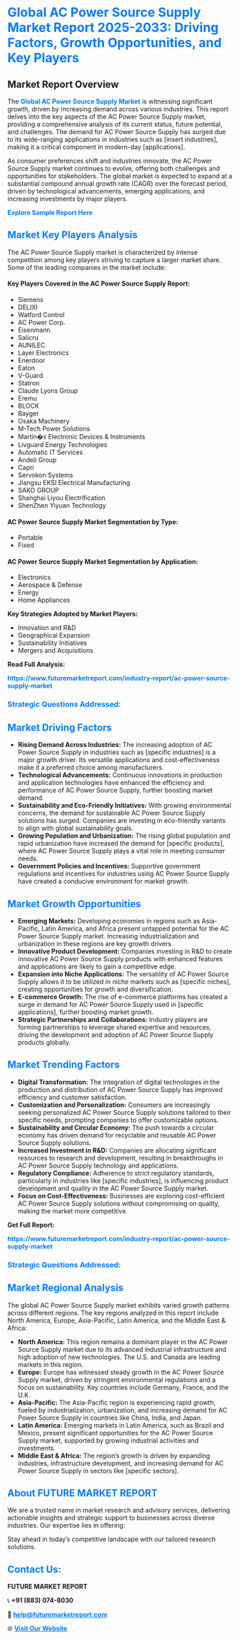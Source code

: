 <h1 style="color: #007BFF;">Global AC Power Source Supply Market Report 2025-2033: Driving Factors, Growth Opportunities, and Key Players</h1>

<section id="overview">
<h2>Market Report Overview</h2>
<p>The <a href="https://www.futuremarketreport.com/industry-report/ac-power-source-supply-market" style="color: #007BFF; text-decoration: none;"><strong>Global AC Power Source Supply Market</strong></a> is witnessing significant growth, driven by increasing demand across various industries. This report delves into the key aspects of the AC Power Source Supply market, providing a comprehensive analysis of its current status, future potential, and challenges. The demand for AC Power Source Supply has surged due to its wide-ranging applications in industries such as [insert industries], making it a critical component in modern-day [applications].</p>
<p>As consumer preferences shift and industries innovate, the AC Power Source Supply market continues to evolve, offering both challenges and opportunities for stakeholders. The global market is expected to expand at a substantial compound annual growth rate (CAGR) over the forecast period, driven by technological advancements, emerging applications, and increasing investments by major players.</p>
</section>

<section id="overview">
<p><a href="https://www.futuremarketreport.com/request-sample/reportId=84665" style="color: #007BFF; text-decoration: none;"><strong>Explore Sample Report Here</strong></a></p>
</section>

<section id="key-players">
<h2 style="color: #007BFF;">Market Key Players Analysis</h2>
<p>The AC Power Source Supply market is characterized by intense competition among key players striving to capture a larger market share. Some of the leading companies in the market include:</p>
<h4>Key Players Covered in the AC Power Source Supply Report:</h4>
<ul><li>Siemens</li><li>DELIXI</li><li>Watford Control</li><li>AC Power Corp.</li><li>Eisenmann</li><li>Salicru</li><li>AUNILEC</li><li>Layer Electronics</li><li>Enerdoor</li><li>Eaton</li><li>V-Guard</li><li>Statron</li><li>Claude Lyons Group</li><li>Eremu</li><li>BLOCK</li><li>Bayger</li><li>Osaka Machinery</li><li>M-Tech Power Solutions</li><li>Martin�s Electronic Devices &amp; Instruments</li><li>Livguard Energy Technologies</li><li>Automatic IT Services</li><li>Andeli Group</li><li>Capri</li><li>Servokon Systems</li><li>Jiangsu EKSI Electrical Manufacturing</li><li>SAKO GROUP</li><li>Shanghai Liyou Electrification</li><li>ShenZhen Yiyuan Technology</li></ul>
<h4>AC Power Source Supply Market Segmentation by Type:</h4>
<ul><li>Portable</li><li>Fixed</li></ul>

<h4>AC Power Source Supply Market Segmentation by Application:</h4>
<ul><li>Electronics</li><li>Aerospace &amp; Defense</li><li>Energy</li><li>Home Appliances</li></ul>
<p><strong>Key Strategies Adopted by Market Players:</strong></p>
<ul>
<li>Innovation and R&D</li>
<li>Geographical Expansion</li>
<li>Sustainability Initiatives</li>
<li>Mergers and Acquisitions</li>
</ul>
</section>

<section>
<p><strong>Read Full Analysis: </strong></p><a href="https://www.futuremarketreport.com/industry-report/ac-power-source-supply-market" style="color: #007BFF; text-decoration: none;"><strong>https://www.futuremarketreport.com/industry-report/ac-power-source-supply-market</strong></a>
<h3 style="color: #007BFF;">Strategic Questions Addressed:</h3>
</section>

<section id="driving-factors">
<h2 style="color: #007BFF;">Market Driving Factors</h2>
<ul>
<li><strong>Rising Demand Across Industries:</strong> The increasing adoption of AC Power Source Supply in industries such as [specific industries] is a major growth driver. Its versatile applications and cost-effectiveness make it a preferred choice among manufacturers.</li>
<li><strong>Technological Advancements:</strong> Continuous innovations in production and application technologies have enhanced the efficiency and performance of AC Power Source Supply, further boosting market demand.</li>
<li><strong>Sustainability and Eco-Friendly Initiatives:</strong> With growing environmental concerns, the demand for sustainable AC Power Source Supply solutions has surged. Companies are investing in eco-friendly variants to align with global sustainability goals.</li>
<li><strong>Growing Population and Urbanization:</strong> The rising global population and rapid urbanization have increased the demand for [specific products], where AC Power Source Supply plays a vital role in meeting consumer needs.</li>
<li><strong>Government Policies and Incentives:</strong> Supportive government regulations and incentives for industries using AC Power Source Supply have created a conducive environment for market growth.</li>
</ul>
</section>

<section id="growth-opportunities">
<h2 style="color: #007BFF;">Market Growth Opportunities</h2>
<ul>
<li><strong>Emerging Markets:</strong> Developing economies in regions such as Asia-Pacific, Latin America, and Africa present untapped potential for the AC Power Source Supply market. Increasing industrialization and urbanization in these regions are key growth drivers.</li>
<li><strong>Innovative Product Development:</strong> Companies investing in R&D to create innovative AC Power Source Supply products with enhanced features and applications are likely to gain a competitive edge.</li>
<li><strong>Expansion into Niche Applications:</strong> The versatility of AC Power Source Supply allows it to be utilized in niche markets such as [specific niches], creating opportunities for growth and diversification.</li>
<li><strong>E-commerce Growth:</strong> The rise of e-commerce platforms has created a surge in demand for AC Power Source Supply used in [specific applications], further boosting market growth.</li>
<li><strong>Strategic Partnerships and Collaborations:</strong> Industry players are forming partnerships to leverage shared expertise and resources, driving the development and adoption of AC Power Source Supply products globally.</li>
</ul>
</section>

<section id="trending-factors">
<h2 style="color: #007BFF;">Market Trending Factors</h2>
<ul>
<li><strong>Digital Transformation:</strong> The integration of digital technologies in the production and distribution of AC Power Source Supply has improved efficiency and customer satisfaction.</li>
<li><strong>Customization and Personalization:</strong> Consumers are increasingly seeking personalized AC Power Source Supply solutions tailored to their specific needs, prompting companies to offer customizable options.</li>
<li><strong>Sustainability and Circular Economy:</strong> The push towards a circular economy has driven demand for recyclable and reusable AC Power Source Supply solutions.</li>
<li><strong>Increased Investment in R&D:</strong> Companies are allocating significant resources to research and development, resulting in breakthroughs in AC Power Source Supply technology and applications.</li>
<li><strong>Regulatory Compliance:</strong> Adherence to strict regulatory standards, particularly in industries like [specific industries], is influencing product development and quality in the AC Power Source Supply market.</li>
<li><strong>Focus on Cost-Effectiveness:</strong> Businesses are exploring cost-efficient AC Power Source Supply solutions without compromising on quality, making the market more competitive.</li>
</ul>
</section>

<section>
<p><strong>Get Full Report: </strong></p><a href="https://www.futuremarketreport.com/industry-report/ac-power-source-supply-market" style="color: #007BFF; text-decoration: none;"><strong>https://www.futuremarketreport.com/industry-report/ac-power-source-supply-market</strong></a>
<h3 style="color: #007BFF;">Strategic Questions Addressed:</h3>
</section>


<section id="regional-analysis">
<h2 style="color: #007BFF;">Market Regional Analysis</h2>
<p>The global AC Power Source Supply market exhibits varied growth patterns across different regions. The key regions analyzed in this report include North America, Europe, Asia-Pacific, Latin America, and the Middle East & Africa:</p>
<ul>
<li><strong>North America:</strong> This region remains a dominant player in the AC Power Source Supply market due to its advanced industrial infrastructure and high adoption of new technologies. The U.S. and Canada are leading markets in this region.</li>
<li><strong>Europe:</strong> Europe has witnessed steady growth in the AC Power Source Supply market, driven by stringent environmental regulations and a focus on sustainability. Key countries include Germany, France, and the U.K.</li>
<li><strong>Asia-Pacific:</strong> The Asia-Pacific region is experiencing rapid growth, fueled by industrialization, urbanization, and increasing demand for AC Power Source Supply in countries like China, India, and Japan.</li>
<li><strong>Latin America:</strong> Emerging markets in Latin America, such as Brazil and Mexico, present significant opportunities for the AC Power Source Supply market, supported by growing industrial activities and investments.</li>
<li><strong>Middle East & Africa:</strong> The region’s growth is driven by expanding industries, infrastructure development, and increasing demand for AC Power Source Supply in sectors like [specific sectors].</li>
</ul>
</section>

<footer>
<h2 style="color: #007BFF;">About FUTURE MARKET REPORT</h2>
<p>We are a trusted name in market research and advisory services, delivering actionable insights and strategic support to businesses across diverse industries. Our expertise lies in offering:</p>

<p>Stay ahead in today’s competitive landscape with our tailored research solutions.</p>

<h2 style="color: #007BFF;">Contact Us:</h2>
<p><strong>FUTURE MARKET REPORT</strong></p>
<p>📞 <strong>+91 (883) 074-8030</strong></p>
<p>📧 <strong><a href="mailto:help@futuremarketreport.com" style="color: #007BFF;">help@futuremarketreport.com</a></strong></p>
<p>🌐 <strong><a href="https://www.futuremarketreport.com/" style="color: #007BFF;">Visit Our Website</a></strong></p>
</footer>